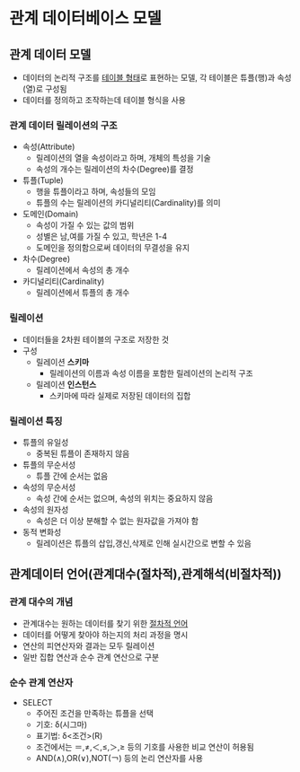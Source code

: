# 관계 데이터베이스 모델
## 관계 데이터 모델
- 데이터의 논리적 구조를 <u>테이블 형태</u>로 표현하는 모델, 각 테이블은 튜플(행)과 속성(열)로 구성됨
- 데이터를 정의하고 조작하는데 테이블 형식을 사용

### 관계 데이터 릴레이션의 구조
- 속성(Attribute)
  - 릴레이션의 열을 속성이라고 하며, 개체의 특성을 기술
  - 속성의 개수는 릴레이션의 차수(Degree)를 결정
- 튜플(Tuple)
  - 행을 튜플이라고 하며, 속성들의 모임
  - 튜플의 수는 릴레이션의 카디널리티(Cardinality)를 의미
- 도메인(Domain)
  - 속성이 가질 수 있는 값의 범위
  - 성별은 남,여를 가질 수 있고, 학년은 1-4
  - 도메인을 정의함으로써 데이터의 무결성을 유지
- 차수(Degree)
  - 릴레이션에서 속성의 총 개수
- 카디널리티(Cardinality)
  - 릴레이션에서 튜플의 총 개수

### 릴레이션
- 데이터들을 2차원 테이블의 구조로 저장한 것
- 구성
  - 릴레이션 **스키마**
    - 릴레이션의 이름과 속성 이름을 포함한 릴레이션의 논리적 구조
  - 릴레이션 **인스턴스**
    - 스키마에 따라 실제로 저장된 데이터의 집합

### 릴레이션 특징
- 튜플의 유일성
  - 중복된 튜플이 존재하지 않음
- 튜플의 무순서성
  - 튜플 간에 순서는 없음
- 속성의 무순서성
  - 속성 간에 순서는 없으며, 속성의 위치는 중요하지 않음
- 속성의 원자성
  - 속성은 더 이상 분해할 수 없는 원자값을 가져야 함
- 동적 변화성
  - 릴레이션은 튜플의 삽입,갱신,삭제로 인해 실시간으로 변할 수 있음


## 관계데이터 언어(관계대수(**절차적**),관계해석(**비절차적**))
### 관계 대수의 개념
- 관계대수는 원하는 데이터를 찾기 위한 <u>절차적 언어</u>
- 데이터를 어떻게 찾아야 하는지의 처리 과정을 명시
- 연산의 피연산자와 결과는 모두 릴레이션
- 일반 집합 연산과 순수 관계 연산으로 구분

### 순수 관계 연산자
- SELECT
  - 주어진 조건을 만족하는 튜플을 선택
  - 기호: δ(시그마)
  - 표기법: δ<조건>(R)
  - 조건에서는 ＝,≠,＜,≤,＞,≥ 등의 기호를 사용한 비교 연산이 허용됨
  - AND(∧),OR(∨),NOT(￢) 등의 논리 연산자를 사용